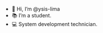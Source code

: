 - 👋 Hi, I’m @ysis-lima
- 📚 I’m a student.
- 💻 System development technician.

<!---
ysis-lima/ysis-lima is a ✨ special ✨ repository because its `README.md` (this file) appears on your GitHub profile.
You can click the Preview link to take a look at your changes.
--->
